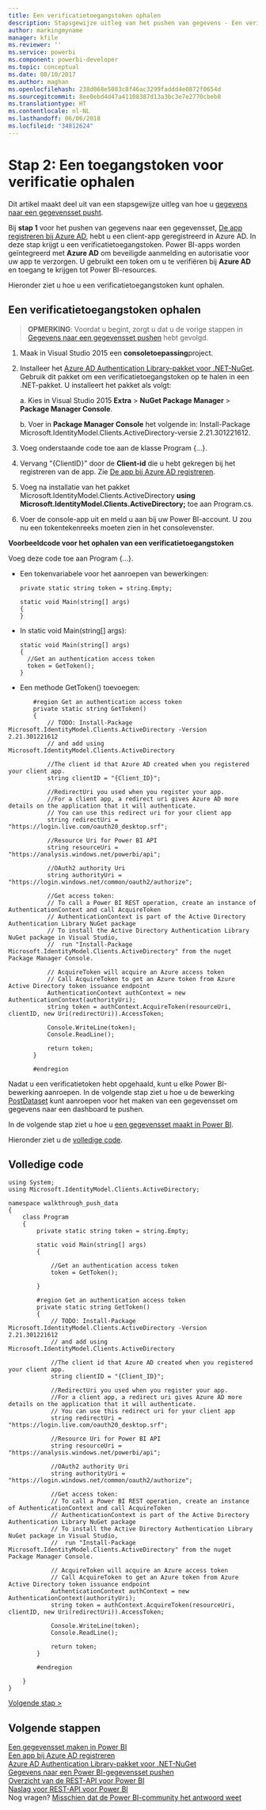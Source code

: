 ```yaml
---
title: Een verificatietoegangstoken ophalen
description: Stapsgewijze uitleg van het pushen van gegevens - Een verificatietoegangstoken ophalen
author: markingmyname
manager: kfile
ms.reviewer: ''
ms.service: powerbi
ms.component: powerbi-developer
ms.topic: conceptual
ms.date: 08/10/2017
ms.author: maghan
ms.openlocfilehash: 238d068e5083c8f46ac3299faddd4e0872f0654d
ms.sourcegitcommit: 8ee0ebd4d47a41108387d13a3bc3e7e2770cbeb8
ms.translationtype: HT
ms.contentlocale: nl-NL
ms.lasthandoff: 06/06/2018
ms.locfileid: "34812624"
---
```

# <a name="step-2-get-an-authentication-access-token"></a>Stap 2: Een toegangstoken voor verificatie ophalen
Dit artikel maakt deel uit van een stapsgewijze uitleg van hoe u [gegevens naar een gegevensset pusht](walkthrough-push-data.md).

Bij **stap 1** voor het pushen van gegevens naar een gegevensset, [De app registreren bij Azure AD](walkthrough-push-data-register-app-with-azure-ad.md), hebt u een client-app geregistreerd in Azure AD. In deze stap krijgt u een verificatietoegangstoken. Power BI-apps worden geïntegreerd met **Azure AD** om beveiligde aanmelding en autorisatie voor uw app te verzorgen. U gebruikt een token om u te verifiëren bij **Azure AD** en toegang te krijgen tot Power BI-resources.

Hieronder ziet u hoe u een verificatietoegangstoken kunt ophalen.

## <a name="get-an-authentication-access-token"></a>Een verificatietoegangstoken ophalen
> **OPMERKING**: Voordat u begint, zorgt u dat u de vorige stappen in [Gegevens naar een gegevensset pushen](walkthrough-push-data.md) hebt gevolgd.
> 
> 

1. Maak in Visual Studio 2015 een **consoletoepassing**project.
2. Installeer het [Azure AD Authentication Library-pakket voor .NET-NuGet](https://www.nuget.org/packages/Microsoft.IdentityModel.Clients.ActiveDirectory/). Gebruik dit pakket om een verificatietoegangstoken op te halen in een .NET-pakket. U installeert het pakket als volgt:
   
     a. Kies in Visual Studio 2015 **Extra** > **NuGet Package Manager** > **Package Manager Console**.
   
     b. Voer in **Package Manager Console** het volgende in: Install-Package Microsoft.IdentityModel.Clients.ActiveDirectory-versie 2.21.301221612.
3. Voeg onderstaande code toe aan de klasse Program {...}.
4. Vervang "{ClientID}" door de **Client-id** die u hebt gekregen bij het registreren van de app. Zie [De app bij Azure AD registreren](walkthrough-push-data-register-app-with-azure-ad.md).
5. Voeg na installatie van het pakket Microsoft.IdentityModel.Clients.ActiveDirectory **using Microsoft.IdentityModel.Clients.ActiveDirectory;** toe aan Program.cs.
6. Voer de console-app uit en meld u aan bij uw Power BI-account. U zou nu een tokentekenreeks moeten zien in het consolevenster.

**Voorbeeldcode voor het ophalen van een verificatietoegangstoken**

Voeg deze code toe aan Program {...}.

* Een tokenvariabele voor het aanroepen van bewerkingen:
  
  ```
  private static string token = string.Empty;
  
  static void Main(string[] args)
  {
  }
  ```
* In static void Main(string[] args):
  
  ```
  static void Main(string[] args)
  {
    //Get an authentication access token
    token = GetToken();
  }
  ```
* Een methode GetToken() toevoegen:

```
       #region Get an authentication access token
       private static string GetToken()
       {
           // TODO: Install-Package Microsoft.IdentityModel.Clients.ActiveDirectory -Version 2.21.301221612
           // and add using Microsoft.IdentityModel.Clients.ActiveDirectory

           //The client id that Azure AD created when you registered your client app.
           string clientID = "{Client_ID}";

           //RedirectUri you used when you register your app.
           //For a client app, a redirect uri gives Azure AD more details on the application that it will authenticate.
           // You can use this redirect uri for your client app
           string redirectUri = "https://login.live.com/oauth20_desktop.srf";

           //Resource Uri for Power BI API
           string resourceUri = "https://analysis.windows.net/powerbi/api";

           //OAuth2 authority Uri
           string authorityUri = "https://login.windows.net/common/oauth2/authorize";

           //Get access token:
           // To call a Power BI REST operation, create an instance of AuthenticationContext and call AcquireToken
           // AuthenticationContext is part of the Active Directory Authentication Library NuGet package
           // To install the Active Directory Authentication Library NuGet package in Visual Studio,
           //  run "Install-Package Microsoft.IdentityModel.Clients.ActiveDirectory" from the nuget Package Manager Console.

           // AcquireToken will acquire an Azure access token
           // Call AcquireToken to get an Azure token from Azure Active Directory token issuance endpoint
           AuthenticationContext authContext = new AuthenticationContext(authorityUri);
           string token = authContext.AcquireToken(resourceUri, clientID, new Uri(redirectUri)).AccessToken;

           Console.WriteLine(token);
           Console.ReadLine();

           return token;
       }

       #endregion
```

Nadat u een verificatietoken hebt opgehaald, kunt u elke Power BI-bewerking aanroepen. In de volgende stap ziet u hoe u de bewerking [PostDataset](https://docs.microsoft.com/rest/api/power-bi/pushdatasets) kunt aanroepen voor het maken van een gegevensset om gegevens naar een dashboard te pushen.

In de volgende stap ziet u hoe u [een gegevensset maakt in Power BI](walkthrough-push-data-create-dataset.md).

Hieronder ziet u de [volledige code](#code).

<a name="code"/>

## <a name="complete-code-listing"></a>Volledige code
    using System;
    using Microsoft.IdentityModel.Clients.ActiveDirectory;

    namespace walkthrough_push_data
    {
        class Program
        {
            private static string token = string.Empty;

            static void Main(string[] args)
            {

                //Get an authentication access token
                token = GetToken();

            }

            #region Get an authentication access token
            private static string GetToken()
            {
                // TODO: Install-Package Microsoft.IdentityModel.Clients.ActiveDirectory -Version 2.21.301221612
                // and add using Microsoft.IdentityModel.Clients.ActiveDirectory

                //The client id that Azure AD created when you registered your client app.
                string clientID = "{Client_ID}";

                //RedirectUri you used when you register your app.
                //For a client app, a redirect uri gives Azure AD more details on the application that it will authenticate.
                // You can use this redirect uri for your client app
                string redirectUri = "https://login.live.com/oauth20_desktop.srf";

                //Resource Uri for Power BI API
                string resourceUri = "https://analysis.windows.net/powerbi/api";

                //OAuth2 authority Uri
                string authorityUri = "https://login.windows.net/common/oauth2/authorize";

                //Get access token:
                // To call a Power BI REST operation, create an instance of AuthenticationContext and call AcquireToken
                // AuthenticationContext is part of the Active Directory Authentication Library NuGet package
                // To install the Active Directory Authentication Library NuGet package in Visual Studio,
                //  run "Install-Package Microsoft.IdentityModel.Clients.ActiveDirectory" from the nuget Package Manager Console.

                // AcquireToken will acquire an Azure access token
                // Call AcquireToken to get an Azure token from Azure Active Directory token issuance endpoint
                AuthenticationContext authContext = new AuthenticationContext(authorityUri);
                string token = authContext.AcquireToken(resourceUri, clientID, new Uri(redirectUri)).AccessToken;

                Console.WriteLine(token);
                Console.ReadLine();

                return token;
            }

            #endregion

        }
    }


[Volgende stap >](walkthrough-push-data-create-dataset.md)

## <a name="next-steps"></a>Volgende stappen
[Een gegevensset maken in Power BI](walkthrough-push-data-create-dataset.md)  
[Een app bij Azure AD registreren](walkthrough-push-data-register-app-with-azure-ad.md)  
[Azure AD Authentication Library-pakket voor .NET-NuGet](https://www.nuget.org/packages/Microsoft.IdentityModel.Clients.ActiveDirectory/)  
[Gegevens naar een Power BI-gegevensset pushen](walkthrough-push-data.md)  
[Overzicht van de REST-API voor Power BI](overview-of-power-bi-rest-api.md)  
[Naslag voor REST-API voor Power BI](https://docs.microsoft.com/rest/api/power-bi/)  
Nog vragen? [Misschien dat de Power BI-community het antwoord weet](http://community.powerbi.com/)

